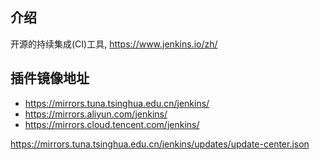 
## 介绍
开源的持续集成(CI)工具, https://www.jenkins.io/zh/

## 插件镜像地址
- https://mirrors.tuna.tsinghua.edu.cn/jenkins/
- https://mirrors.aliyun.com/jenkins/
- https://mirrors.cloud.tencent.com/jenkins/


https://mirrors.tuna.tsinghua.edu.cn/jenkins/updates/update-center.json